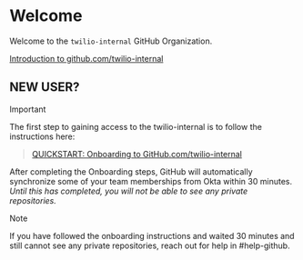 # Welcome

Welcome to the `twilio-internal` GitHub Organization.

[Introduction to github.com/twilio-internal](https://internal-product-docs.twilio.com/docs/scm/twilio-internal/intro)

## NEW USER?

> [!IMPORTANT]
The first step to gaining access to the twilio-internal is to follow the instructions here:
>
> [QUICKSTART: Onboarding to GitHub.com/twilio-internal](https://internal-product-docs.twilio.com/docs/scm/twilio-internal/quickstart)


After completing the Onboarding steps, GitHub will automatically synchronize some of your team memberships from Okta within 30 minutes. _Until this has completed, you will not be able to see any private repositories._

> [!NOTE]
> 
> If you have followed the onboarding instructions and waited 30 minutes and still cannot see any private repositories, reach out for help in #help-github.
